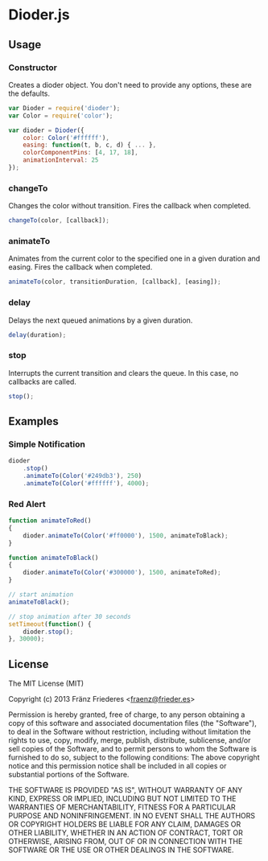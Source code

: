 Dioder.js
=========

## Usage

### Constructor

Creates a dioder object. You don't need to provide any options, these are the defaults.

```javascript
var Dioder = require('dioder');
var Color = require('color');

var dioder = Dioder({
    color: Color('#ffffff'),
    easing: function(t, b, c, d) { ... },
    colorComponentPins: [4, 17, 18],
    animationInterval: 25
});
```

### changeTo

Changes the color without transition. Fires the callback when completed.

```javascript
changeTo(color, [callback]);
```

### animateTo

Animates from the current color to the specified one in a given duration and easing. Fires the callback when completed.

```javascript
animateTo(color, transitionDuration, [callback], [easing]);
```

### delay

Delays the next queued animations by a given duration.

```javascript
delay(duration);
```

### stop

Interrupts the current transition and clears the queue. In this case, no callbacks are called.

```javascript
stop();
```

## Examples

### Simple Notification

```javascript
dioder
    .stop()
    .animateTo(Color('#249db3'), 250)
    .animateTo(Color('#ffffff'), 4000);
```

### Red Alert

```javascript
function animateToRed()
{
    dioder.animateTo(Color('#ff0000'), 1500, animateToBlack);
}

function animateToBlack()
{
    dioder.animateTo(Color('#300000'), 1500, animateToRed);
}

// start animation
animateToBlack();

// stop animation after 30 seconds
setTimeout(function() {
    dioder.stop();
}, 30000);
```


## License

The MIT License (MIT)

Copyright (c) 2013 Fränz Friederes <[fraenz@frieder.es](mailto:fraenz@frieder.es)>

Permission is hereby granted, free of charge, to any person obtaining a copy of this software and associated documentation files (the "Software"), to deal in the Software without restriction, including without limitation the rights to use, copy, modify, merge, publish, distribute, sublicense, and/or sell copies of the Software, and to permit persons to whom the Software is furnished to do so, subject to the following conditions:
The above copyright notice and this permission notice shall be included in all copies or substantial portions of the Software.

THE SOFTWARE IS PROVIDED "AS IS", WITHOUT WARRANTY OF ANY KIND, EXPRESS OR IMPLIED, INCLUDING BUT NOT LIMITED TO THE WARRANTIES OF MERCHANTABILITY, FITNESS FOR A PARTICULAR PURPOSE AND NONINFRINGEMENT. IN NO EVENT SHALL THE AUTHORS OR COPYRIGHT HOLDERS BE LIABLE FOR ANY CLAIM, DAMAGES OR OTHER LIABILITY, WHETHER IN AN ACTION OF CONTRACT, TORT OR OTHERWISE, ARISING FROM, OUT OF OR IN CONNECTION WITH THE SOFTWARE OR THE USE OR OTHER DEALINGS IN THE SOFTWARE.
